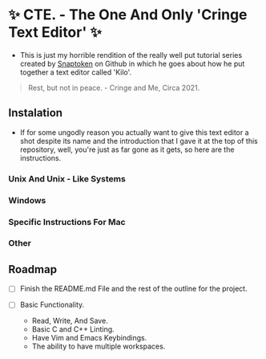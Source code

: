 # ✨ CTE. - The One And Only 'Cringe Text Editor' ✨

- This is just my horrible rendition of the really well put tutorial series
created by [Snaptoken](https://github.com/snaptoken/kilo-src) on Github in which
he goes about how he put together a text editor called 'Kilo'.

> Rest, but not in peace. - Cringe and Me, Circa 2021.

## Instalation

- If for some ungodly reason you actually want to give this text editor a shot
despite its name and the introduction that I gave it at the top of this
repository, well, you're just as far gone as it gets, so here are the instructions.

### Unix And Unix - Like Systems

### Windows

### Specific Instructions For Mac

### Other

## Roadmap

- [ ] Finish the README.md File and the rest of the outline for the project.

- [ ] Basic Functionality.
    - Read, Write, And Save.
    - Basic C and C++ Linting.
    - Have Vim and Emacs Keybindings.
    - The ability to have multiple workspaces.
